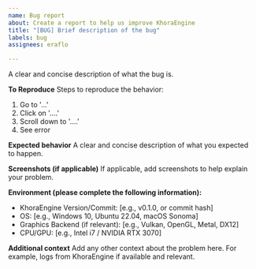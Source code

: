 ```yaml
---
name: Bug report
about: Create a report to help us improve KhoraEngine
title: "[BUG] Brief description of the bug"
labels: bug
assignees: eraflo

---
```


A clear and concise description of what the bug is.

**To Reproduce**
Steps to reproduce the behavior:
1. Go to '...'
2. Click on '....'
3. Scroll down to '....'
4. See error

**Expected behavior**
A clear and concise description of what you expected to happen.

**Screenshots (if applicable)**
If applicable, add screenshots to help explain your problem.

**Environment (please complete the following information):**
 - KhoraEngine Version/Commit: [e.g., v0.1.0, or commit hash]
 - OS: [e.g., Windows 10, Ubuntu 22.04, macOS Sonoma]
 - Graphics Backend (if relevant): [e.g., Vulkan, OpenGL, Metal, DX12]
 - CPU/GPU: [e.g., Intel i7 / NVIDIA RTX 3070]

**Additional context**
Add any other context about the problem here. For example, logs from KhoraEngine if available and relevant.
